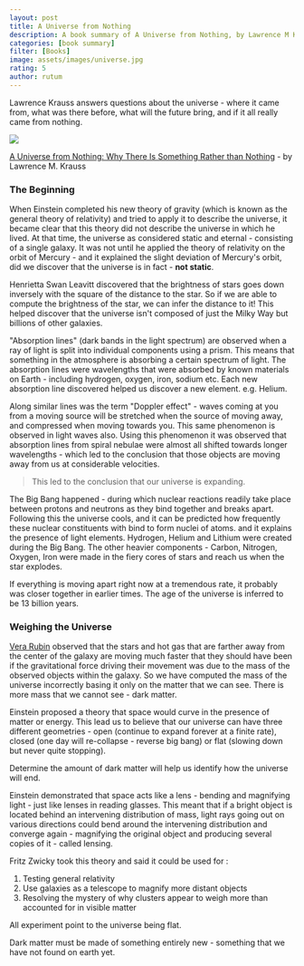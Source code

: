 ```yaml
---
layout: post
title: A Universe from Nothing
description: A book summary of A Universe from Nothing, by Lawrence M Krauss, PhD
categories: [book summary]
filter: [Books]
image: assets/images/universe.jpg
rating: 5
author: rutum
---
```


Lawrence Krauss answers questions about the universe - where it came from, what was there before, what will the future bring, and if it all really came from nothing. 

<a target="_blank"  href="https://www.amazon.com/gp/product/1451624468/ref=as_li_tl?ie=UTF8&camp=1789&creative=9325&creativeASIN=1451624468&linkCode=as2&tag=rammyghally-20&linkId=3d559faca5130a7128753d989a5591c4"><img border="0" src="//ws-na.amazon-adsystem.com/widgets/q?_encoding=UTF8&MarketPlace=US&ASIN=1451624468&ServiceVersion=20070822&ID=AsinImage&WS=1&Format=_SL250_&tag=rammyghally-20" ></a><img src="//ir-na.amazon-adsystem.com/e/ir?t=rammyghally-20&l=am2&o=1&a=1451624468" width="1" height="1" border="0" alt="" style="border:none !important; margin:0px !important;" />

<a href="https://amzn.to/2xiNX8f">A Universe from Nothing: Why There Is Something Rather than Nothing</a> - by Lawrence M. Krauss

### The Beginning

When Einstein completed his new theory of gravity (which is known as the general theory of relativity) and tried to apply it to describe the universe, it became clear that this theory did not describe the universe in which he lived. At that time, the universe as considered static and eternal - consisting of a single galaxy. It was not until he applied the theory of relativity on the orbit of Mercury - and it explained the slight deviation of Mercury's orbit, did we discover that the universe is in fact - **not static**.

Henrietta Swan Leavitt discovered that the brightness of stars goes down inversely with the square of the distance to the star. So if we are able to compute the brightness of the star, we can infer the distance to it! This helped discover that the universe isn't composed of just the Milky Way but billions of other galaxies. 

"Absorption lines" (dark bands in the light spectrum) are observed when a ray of light is split into individual components using a prism. This means that something in the atmosphere is absorbing a certain spectrum of light. The absorption lines were wavelengths that were absorbed by known materials on Earth - including hydrogen, oxygen, iron, sodium etc. Each new absorption line discovered helped us discover a new element. e.g. Helium.

Along similar lines was the term "Doppler effect" - waves coming at you from a moving source will be stretched when the source of moving away, and compressed when moving towards you. This same phenomenon is observed in light waves also. Using this phenomenon it was observed that absorption lines from spiral nebulae were almost all shifted towards longer wavelengths - which led to the conclusion that those objects are moving away from us at considerable velocities.

> This led to the conclusion that our universe is expanding. 

The Big Bang happened - during which nuclear reactions readily take place between protons and neutrons as they bind together and breaks apart. Following this the universe cools, and it can be predicted how frequently these nuclear constituents with bind to form nuclei of atoms. and it explains the presence of light elements. Hydrogen, Helium and Lithium were created during the Big Bang. The other heavier components - Carbon, Nitrogen, Oxygen, Iron were made in the fiery cores of stars and reach us when the star explodes. 

If everything is moving apart right now at a tremendous rate, it probably was closer together in earlier times. The age of the universe is inferred to be 13 billion years. 

### Weighing the Universe

<a href="https://en.wikipedia.org/wiki/Vera_Rubin">Vera Rubin</a> observed that the stars and hot gas that are farther away from the center of the galaxy are moving much faster that they should have been if the gravitational force driving their movement was due to the mass of the observed objects within the galaxy. So we have computed the mass of the universe incorrectly basing it only on the matter that we can see. There is more mass that we cannot see - dark matter. 

Einstein proposed a theory that space would curve in the presence of matter or energy. This lead us to believe that our universe can have three different geometries - open (continue to expand forever at a finite rate), closed (one day will re-collapse - reverse big bang) or flat (slowing down but never quite stopping).

Determine the amount of dark matter will help us identify how the universe will end. 

Einstein demonstrated that space acts like a lens - bending and magnifying light - just like lenses in reading glasses. This meant that if a bright object is located behind an intervening distribution of mass, light rays going out on various directions could bend around the intervening distribution and converge again - magnifying the original object and producing several copies of it - called lensing. 

Fritz Zwicky took this theory and said it could be used for :
1. Testing general relativity
2. Use galaxies as a telescope to magnify more distant objects
3. Resolving the mystery of why clusters appear to weigh more than accounted for in visible matter

All experiment point to the universe being flat. 

Dark matter must be made of something entirely new - something that we have not found on earth yet. 














